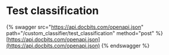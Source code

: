 # Test classification

{% swagger src="https://api.docbits.com/openapi.json" path="/custom_classifier/test_classification" method="post" %}
[https://api.docbits.com/openapi.json](https://api.docbits.com/openapi.json)
{% endswagger %}
